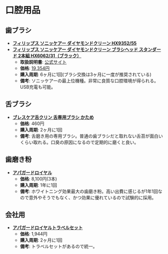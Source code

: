 口腔用品
====

歯ブラシ
----

- [**フィリップス ソニッケアー ダイヤモンドクリーン HX9352/55**](https://www.amazon.co.jp/5/dp/B014U8LS80/)
- [**フィリップス ソニッケアー ダイヤモンドクリーン ブラシヘッド スタンダード 2本組 HX6062/31（ブラック）**](https://shopping.yahoo.co.jp/products/40d9ffa2c0)
  - **取扱説明書**: [公式サイト](http://www.philips.co.jp/c-p/HX9318_00/sonicare-diamondclean-sonic-electric-toothbrush/support)
  - **価格**: [19,354円](http://kakaku.com/item/K0000808358/)
  - **購入周期**: 6ヶ月に1回(ブラシ交換は3ヶ月に一度が推奨されている)
  - **備考**: ソニッケアーの最上位機種。非常に良質な口腔環境が得られる。USB充電も可能。

舌ブラシ
----

- [**ブレスケア舌クリン 舌専用ブラシ かため**](https://www.amazon.co.jp/gp/product/B005VDHSOW/)
  - **価格**: 460円
  - **購入周期**: 2ヶ月に1回
  - **備考**: 舌磨き用の専用ブラシ。普通の歯ブラシだと取れない舌苔が面白いくらい取れる。口臭の原因になるので定期的に磨くと良い。

歯磨き粉
----

- [**アパガードロイヤル**](https://www.sangishop.jp/product/apagard-royal)
  - **価格**: 8,100円(3本)
  - **購入周期**: 1年に1回
  - **備考**: ホワイトニング効果最大の歯磨き粉。高い出費に感じるが1年1回なので意外やそうでもなく、かつ効果に優れているので試験的に採用。

会社用
----

- [**アパガードロイヤルトラベルセット**](https://www.sangishop.jp/item/118101100)
  - **価格**: 1,944円
  - **購入周期**: 2ヶ月に1回
  - **備考**: トラベルセットがあるので統一。
